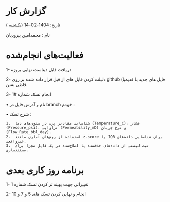 # گزارش کار
تاریخ: 1404-02-14 (یکشنبه )

نام : محمدامین بیرودیان

# فعالیت‌های انجام‌شده

1-	دریافت فایل دیتاست نهایی پروژه 

2-	دلیلت کردن فایل های از قبل قرار داده شده بر روی github  (فایل های جدید با قدیمیا قاطی نشن.

3-	انجام تسک شماره #1

  •	نام و آدرس فایل در branch  خودم : 
  
  •	شرح تسک :
  
    1.	شناسایی مقادیر پرت در ستون‌های دما (Temperature_C)، فشار (Pressure_psi)، تراوایی (Permeability_mD) و نرخ جریان (Flow_Rate_bbl_day).
    2.	استفاده از روش‌های آماری مانند z-score یا IQR برای شناسایی داده‌های غیرواقعی.
    3.	ثبت لیستی از داده‌های حذف‌شده یا اصلاح‌شده در یک فایل مجزا برای مستندسازی.
    
# برنامه روز کاری بعدی 

  1-	تغییراتی جهت بهینه تر کردن تسک شماره 1
  
  2-	انجام و نهایی کردن تسک های 5 و 7 و 10




